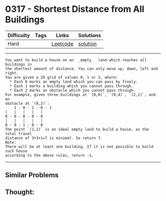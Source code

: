 # 0317 - Shortest Distance from All Buildings

Difficulty  | Tags | Links | Solutions
----------- | ---- | ----- | -----
Hard |  | [Leetcode](https://leetcode.com/problems/shortest-distance-from-all-buildings) | [solution](https://leetcode.com/problems/shortest-distance-from-all-buildings/solution/)


-----------

```
You want to build a house on an  _empty_  land which reaches all buildings in
the shortest amount of distance. You can only move up, down, left and right.
You are given a 2D grid of values 0, 1 or 2, where:
  * Each 0 marks an empty land which you can pass by freely.
  * Each 1 marks a building which you cannot pass through.
  * Each 2 marks an obstacle which you cannot pass through.
For example, given three buildings at `(0,0)`, `(0,4)`, `(2,2)`, and an
obstacle at `(0,2)`:
    1 - 0 - 2 - 0 - 1
|   |   |   |   |
0 - 0 - 0 - 0 - 0
|   |   |   |   |
0 - 0 - 1 - 0 - 0
The point `(1,2)` is an ideal empty land to build a house, as the total travel
distance of 3+3+1=7 is minimal. So return 7.
Note:
There will be at least one building. If it is not possible to build such house
according to the above rules, return -1.
```

-----------


## Similar Problems




## Thought:
